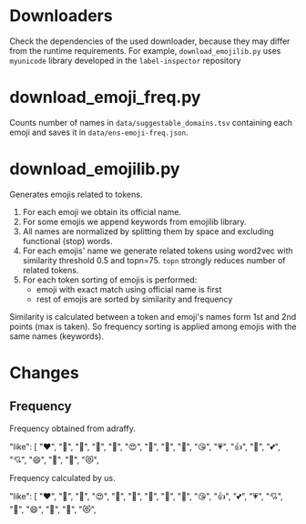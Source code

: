 # Downloaders

Check the dependencies of the used downloader, because they may differ from the runtime requirements. For example, `download_emojilib.py` uses `myunicode` library developed in the `label-inspector` repository


# download_emoji_freq.py

Counts number of names in `data/suggestable_domains.tsv` containing each emoji and saves it in `data/ens-emoji-freq.json`.

# download_emojilib.py

Generates emojis related to tokens.

1. For each emoji we obtain its official name.
2. For some emojis we append keywords from emojilib library.
3. All names are normalized by splitting them by space and excluding functional (stop) words.
4. For each emojis' name we generate related tokens using word2vec with similarity threshold 0.5 and topn=75. `topn` strongly reduces number of related tokens.
5. For each token sorting of emojis is performed:
   * emoji with exact match using official name is first
   * rest of emojis are sorted by similarity and frequency

Similarity is calculated between a token and emoji's names form 1st and 2nd points (max is taken). So frequency sorting is applied among emojis with the same names (keywords).

# Changes

## Frequency

Frequency obtained from adraffy.

"like": [
    "❤",
    "🧡",
    "💋",
    "💚",
    "💙",
    "😍",
    "💛",
    "💜",
    "💖",
    "😘",
    "💗",
    "👍",
    "🥰",
    "💕",
    "💘",
    "😄",
    "💞",
    "💓",
    "😻",

Frequency calculated by us.

"like": [
    "❤",
    "🧡",
    "💚",
    "😍",
    "💋",
    "💙",
    "💖",
    "💜",
    "💛",
    "😘",
    "👍",
    "💕",
    "💗",
    "💘",
    "🥰",
    "😄",
    "💞",
    "💓",
    "😻",
